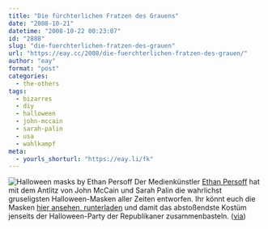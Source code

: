 ```yaml
---
title: "Die fürchterlichen Fratzen des Grauens"
date: "2008-10-21"
datetime: "2008-10-22 00:23:07"
id: "2888"
slug: "die-fuerchterlichen-fratzen-des-grauen"
url: "https://eay.cc/2008/die-fuerchterlichen-fratzen-des-grauen/"
author: "eay"
format: "post"
categories:
  - the-others
tags:
  - bizarres
  - diy
  - halloween
  - john-mccain
  - sarah-palin
  - usa
  - wahlkampf
meta:
  - yourls_shorturl: "https://eay.li/fk"
---
```


![](/uploads/2008/halloween_palin.jpg "Halloween masks by Ethan Persoff
") Der Medienkünstler [Ethan Persoff](http://www.ep.tc/) hat mit dem Antlitz von John McCain und Sarah Palin die wahrlichst gruseligsten Halloween-Masken aller Zeiten entworfen. Ihr könnt euch die Masken [hier ansehen, runterladen](http://www.ep.tc/intro-archive049.html) und damit das abstoßendste Kostüm jenseits der Halloween-Party der Republikaner zusammenbasteln. ([via](http://www.boingboing.net/2008/10/20/truly-scary-hallowee.html))

